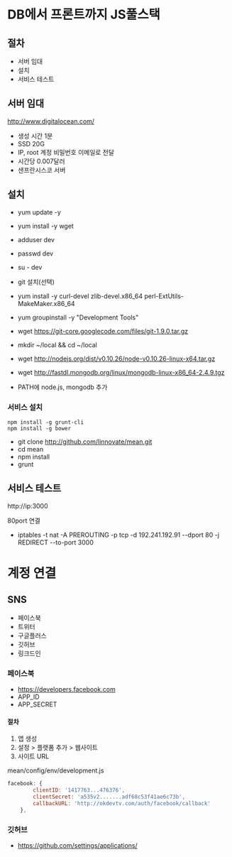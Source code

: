# DB에서 프론트까지 JS풀스택

## 절차
* 서버 임대
* 설치
* 서비스 테스트

## 서버 임대
http://www.digitalocean.com/
* 생성 시간 1분
* SSD 20G
* IP, root 계정 비밀번호 이메일로 전달
* 시간당 0.007달러
* 샌프란시스코 서버

## 설치
* yum update -y
* yum install -y wget
* adduser dev
* passwd dev
* su - dev

* git 설치(선택)
* yum install -y curl-devel zlib-devel.x86_64 perl-ExtUtils-MakeMaker.x86_64
* yum groupinstall -y "Development Tools"
* wget https://git-core.googlecode.com/files/git-1.9.0.tar.gz

* mkdir ~/local && cd ~/local
* wget http://nodejs.org/dist/v0.10.26/node-v0.10.26-linux-x64.tar.gz
* wget http://fastdl.mongodb.org/linux/mongodb-linux-x86_64-2.4.9.tgz
* PATH에 node.js, mongodb 추가

### 서비스 설치
```
npm install -g grunt-cli
npm install -g bower
```
* git clone http://github.com/linnovate/mean.git
* cd mean
* npm install
* grunt

## 서비스 테스트
http://ip:3000

80port 연결
* iptables -t nat -A PREROUTING -p tcp -d 192.241.192.91 --dport 80 -j REDIRECT --to-port 3000

# 계정 연결
## SNS
* 페이스북
* 트위터
* 구글플러스
* 깃허브
* 링크드인

### 페이스북
* https://developers.facebook.com
* APP_ID
* APP_SECRET

#### 절차
1. 앱 생성
2. 설정 > 플랫폼 추가 > 웹사이트
3. 사이트 URL

mean/config/env/development.js
```js
facebook: {
        clientID: '1417763...476376',
        clientSecret: 'a535v2.......adf68c53f41ae6c73b',
        callbackURL: 'http://okdevtv.com/auth/facebook/callback'
    },
```

### 깃허브
* https://github.com/settings/applications/
